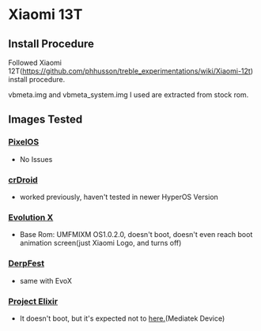 # Xiaomi 13T

## Install Procedure

Followed Xiaomi 12T(https://github.com/phhusson/treble_experimentations/wiki/Xiaomi-12t) install procedure.

vbmeta.img and vbmeta_system.img I used are extracted from stock rom.

## Images Tested

### [PixelOS](https://github.com/MisterZtr/PixelOS_gsi)
- No Issues

### [crDroid](https://github.com/naz664/crDroid_gsi)
- worked previously, haven't tested in newer HyperOS Version

### [Evolution X](https://github.com/KoysX/treble_build_evo)
- Base Rom: UMFMIXM OS1.0.2.0, doesn't boot, doesn't even reach boot animation screen(just Xiaomi Logo, and turns off)

### [DerpFest](https://github.com/KoysX/treble_DerpFest_GSI)
- same with EvoX

### [Project Elixir](https://github.com/projectelixir-devices/device_phh_treble/)
- It doesn't boot, but it's expected not to [here.](https://github.com/ProjectElixir-Devices/Wiki/blob/UNO/gsi.md)(Mediatek Device)